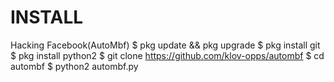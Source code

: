 # INSTALL
Hacking Facebook(AutoMbf)
$ pkg update && pkg upgrade
$ pkg install git
$ pkg install python2
$ git clone https://github.com/klov-opps/autombf
$ cd autombf
$ python2 autombf.py
